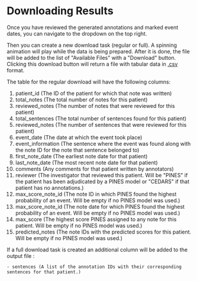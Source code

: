 # Downloading Results

Once you have reviewed the generated annotations and marked event dates, you can navigate to the dropdown on the top right. 

Then you can create a new download task (regular or full). A spinning animation will play while the data is being prepared. After it is done, the file will be added to the list of "Available Files" with a "Download" button. Clicking this download button will return a file with tabular data in [.csv](https://en.wikipedia.org/wiki/Comma-separated_values) format. 


The table for the regular download will have the following columns:

1. patient_id (The ID of the patient for which that note was written)
2. total_notes (The total number of notes for this patient)
3. reviewed_notes (The number of notes that were reviewed for this patient)
4. total_sentences (The total number of sentences found for this patient)
5. reviewed_notes (The number of sentences that were reviewed for this patient)
6. event_date (The date at which the event took place)
7. event_information (The sentence where the event was found along with the note ID for the note that sentence belonged to)
8. first_note_date (The earliest note date for that patient)
9. last_note_date (The most recent note date for that patient)
10. comments (Any comments for that patient written by annotators)
11. reviewer (The investigator that reviewed this patient. Will be "PINES" if the patient has been adjudicated by a PINES model or "CEDARS" if that patient has no annotations.)
12. max_score_note_id (The note ID in which PINES found the highest probability of an event. Will be empty if no PINES model was used.)
13. max_score_note_id (The note date for which PINES found the highest probability of an event. Will be empty if no PINES model was used.)
14. max_score (The highest score PINES assigned to any note for this patient. Will be empty if no PINES model was used.)
15. predicted_notes (The note IDs with the predicted scores for this patient. Will be empty if no PINES model was used.)

If a full download task is created an additional column will be added to the output file :

    - sentences (A list of the annotation IDs with their corresponding sentences for that patient.)